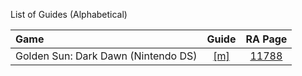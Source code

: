 List of Guides (Alphabetical) 

|Game|Guide|RA Page|
|:--|:--:|:--:|
|Golden Sun: Dark Dawn (Nintendo DS)|[[m]](https://github.com/RetroAchievements/guides/wiki/Golden-Sun:-Dark-Dawn-(Nintendo-DS))|[11788](https://retroachievements.org/game/11788)|